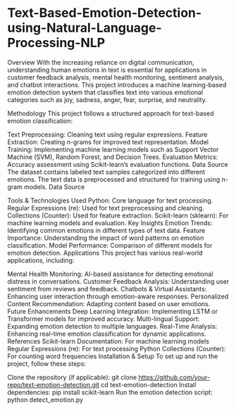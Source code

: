 # Text-Based-Emotion-Detection-using-Natural-Language-Processing-NLP
Overview
With the increasing reliance on digital communication, understanding human emotions in text is essential for applications in customer feedback analysis, mental health monitoring, sentiment analysis, and chatbot interactions. This project introduces a machine learning-based emotion detection system that classifies text into various emotional categories such as joy, sadness, anger, fear, surprise, and neutrality.

Methodology
This project follows a structured approach for text-based emotion classification:

Text Preprocessing: Cleaning text using regular expressions.
Feature Extraction: Creating n-grams for improved text representation.
Model Training: Implementing machine learning models such as Support Vector Machine (SVM), Random Forest, and Decision Trees.
Evaluation Metrics: Accuracy assessment using Scikit-learn’s evaluation functions.
Data Source
The dataset contains labeled text samples categorized into different emotions. The text data is preprocessed and structured for training using n-gram models. Data Source

Tools & Technologies Used
Python: Core language for text processing.
Regular Expressions (re): Used for text preprocessing and cleaning.
Collections (Counter): Used for feature extraction.
Scikit-learn (sklearn): For machine learning models and evaluation.
Key Insights
Emotion Trends: Identifying common emotions in different types of text data.
Feature Importance: Understanding the impact of word patterns on emotion classification.
Model Performance: Comparison of different models for emotion detection.
Applications
This project has various real-world applications, including:

Mental Health Monitoring: AI-based assistance for detecting emotional distress in conversations.
Customer Feedback Analysis: Understanding user sentiment from reviews and feedback.
Chatbots & Virtual Assistants: Enhancing user interaction through emotion-aware responses.
Personalized Content Recommendation: Adapting content based on user emotions.
Future Enhancements
Deep Learning Integration: Implementing LSTM or Transformer models for improved accuracy.
Multi-lingual Support: Expanding emotion detection to multiple languages.
Real-Time Analysis: Enhancing real-time emotion classification for dynamic applications.
References
Scikit-learn Documentation: For machine learning models
Regular Expressions (re): For text processing
Python Collections (Counter): For counting word frequencies
Installation & Setup
To set up and run the project, follow these steps:

Clone the repository (if applicable):
git clone https://github.com/your-repo/text-emotion-detection.git
cd text-emotion-detection
Install dependencies:
pip install scikit-learn
Run the emotion detection script:
python detect_emotion.py
